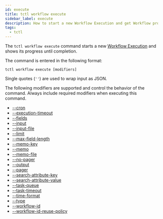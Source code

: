 ```yaml
---
id: execute
title: tctl workflow execute
sidebar_label: execute
description: How to start a new Workflow Execution and get Workflow progress using tctl.
tags:
  - tctl
---
```


The `tctl workflow execute` command starts a new [Workflow Execution](/concepts/what-is-a-workflow-execution) and shows its progress until completion.

The command is entered in the following format:

`tctl workflow execute [modifiers]`

Single quotes (`''`) are used to wrap input as JSON.

The following modifiers are supported and control the behavior of the command.
Always include required modifiers when executing this command.

- [--cron](/tctl/modifiers/cron)
- [--execution-timeout](/tctl/modifiers/execution-timeout)
- [--fields](/tctl/modifiers/fields)
- [--input](/tctl/modifiers/input)
- [--input-file](/tctl/modifiers/input-file)
- [--limit](/tctl/modifiers/limit)
- [--max-field-length](/tctl/modifiers/max-field-length)
- [--memo-key](/tctl/modifiers/memo-key)
- [--memo](/tctl/modifiers/memo)
- [--memo-file](/tctl/modifiers/memo-file)
- [--no-pager](/tctl/modifiers/no-pager)
- [--output](/tctl/modifiers/output)
- [--pager](/tctl/modifiers/pager)
- [--search-attribute-key](/tctl/modifiers/search-attribute-key)
- [--search-attribute-value](/tctl/modifiers/search-attribute-value)
- [--task-queue](/tctl/modifiers/task-queue)
- [--task-timeout](/tctl/modifiers/task-queue-timeout)
- [--time-format](/tctl/modifiers/time-format)
- [--type](/tctl/modifiers/type)
- [--workflow-id](/tctl/modifiers/workflow-id)
- [--workflow-id-reuse-policy](/tctl/modifiers/workflow-id-reuse-policy)
